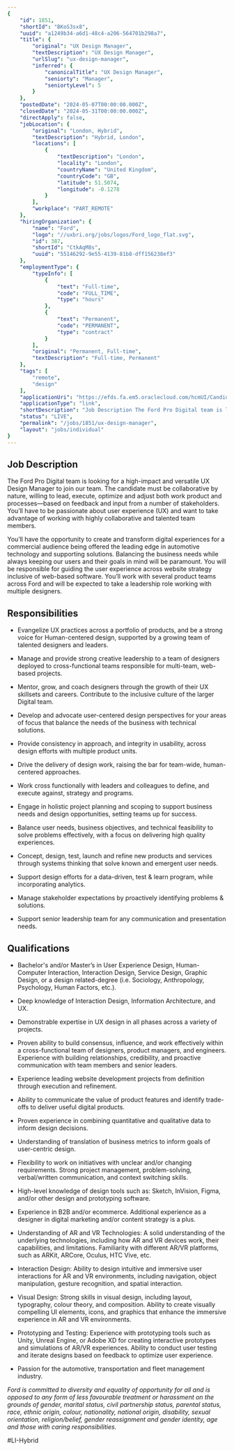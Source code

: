 ```yaml
---
{
	"id": 1851,
	"shortId": "BKoS3sx8",
	"uuid": "a1249b34-a6d1-48c4-a206-564701b298a7",
	"title": {
		"original": "UX Design Manager",
		"textDescription": "UX Design Manager",
		"urlSlug": "ux-design-manager",
		"inferred": {
			"canonicalTitle": "UX Design Manager",
			"seniorty": "Manager",
			"seniortyLevel": 5
		}
	},
	"postedDate": "2024-05-07T00:00:00.000Z",
	"closedDate": "2024-05-31T00:00:00.000Z",
	"directApply": false,
	"jobLocation": {
		"original": "London, Hybrid",
		"textDescription": "Hybrid, London",
		"locations": [
			{
				"textDescription": "London",
				"locality": "London",
				"countryName": "United Kingdom",
				"countryCode": "GB",
				"latitude": 51.5074,
				"longitude": -0.1278
			}
		],
		"workplace": "PART_REMOTE"
	},
	"hiringOrganization": {
		"name": "Ford",
		"logo": "//uxbri.org/jobs/logos/Ford_logo_flat.svg",
		"id": 387,
		"shortId": "CtkAqM8s",
		"uuid": "55146292-9e55-4139-81b8-dff156238ef3"
	},
	"employmentType": {
		"typeInfo": [
			{
				"text": "Full-time",
				"code": "FULL_TIME",
				"type": "hours"
			},
			{
				"text": "Permanent",
				"code": "PERMANENT",
				"type": "contract"
			}
		],
		"original": "Permanent, Full-time",
		"textDescription": "Full-time, Permanent"
	},
	"tags": [
		"remote",
		"design"
	],
	"applicationUri": "https://efds.fa.em5.oraclecloud.com/hcmUI/CandidateExperience/en/sites/CX_1/job/29301/apply/email?",
	"applicationType": "link",
	"shortDescription": "Job Description The Ford Pro Digital team is looking for a high-impact- and versatile UX Design Manager to join our team. The candidate must be collaborative by nature, willing to lead, execute,",
	"status": "LIVE",
	"permalink": "/jobs/1851/ux-design-manager",
	"layout": "jobs/individual"
}
---
```

<h2>Job Description</h2><p>The Ford Pro Digital team is looking for a high-impact and versatile UX Design Manager to join our team. The candidate must be collaborative by nature, willing to lead, execute, optimize and adjust both work product and processes—based on feedback and input from a number of stakeholders. You’ll have to be passionate about user experience (UX) and want to take advantage of working with highly collaborative and talented team members.&nbsp;</p><p>You’ll have the opportunity to create and transform digital experiences for a commercial audience being offered the leading edge in automotive technology and supporting solutions. Balancing the business needs while always keeping our users and their goals in mind will be paramount. You will be responsible for guiding the user experience across website strategy inclusive of web-based software. You’ll work with several product teams across Ford and will be expected to take a leadership role working with multiple designers.</p><h2>Responsibilities</h2><ul><li><p>Evangelize UX practices across a portfolio of products, and be a strong voice for Human-centered design, supported by a growing team of talented designers and leaders.&nbsp;</p></li><li><p>Manage and provide strong creative leadership to a team of designers deployed to cross-functional teams responsible for multi-team, web-based projects.&nbsp;</p></li><li><p>Mentor, grow, and coach designers through the growth of their UX skillsets and careers. Contribute to the inclusive culture of the larger Digital team.&nbsp;</p></li><li><p>Develop and advocate user-centered design perspectives for your areas of focus that balance the needs of the business with technical solutions.&nbsp;</p></li><li><p>Provide consistency in approach, and integrity in usability, across design efforts with multiple product units.&nbsp;</p></li><li><p>Drive the delivery of design work, raising the bar for team-wide, human-centered approaches.&nbsp;</p></li><li><p>Work cross functionally with leaders and colleagues to define, and execute against, strategy and programs.&nbsp;</p></li><li><p>Engage in holistic project planning and scoping to support business needs and design opportunities, setting teams up for success.&nbsp;</p></li><li><p>Balance user needs, business objectives, and technical feasibility to solve problems effectively, with a focus on delivering high quality experiences.&nbsp;</p></li><li><p>Concept, design, test, launch and refine new products and services through systems thinking that solve known and emergent user needs.&nbsp;</p></li><li><p>Support design efforts for a data-driven, test &amp; learn program, while incorporating analytics.&nbsp;</p></li><li><p>Manage stakeholder expectations by proactively identifying problems &amp; solutions.&nbsp;</p></li><li><p>Support senior leadership team for any communication and presentation needs.</p></li></ul><h2>Qualifications</h2><ul><li><p>Bachelor's and/or Master’s in User Experience Design, Human-Computer Interaction, Interaction Design, Service Design, Graphic Design, or a design related-degree (i.e. Sociology, Anthropology, Psychology, Human Factors, etc.).&nbsp;</p></li><li><p>Deep knowledge of Interaction Design, Information Architecture, and UX.&nbsp;</p></li><li><p>Demonstrable expertise in UX design in all phases across a variety of projects.&nbsp;</p></li><li><p>Proven ability to build consensus, influence, and work effectively within a cross-functional team of designers, product managers, and engineers. Experience with building relationships, credibility, and proactive communication with team members and senior leaders.&nbsp;</p></li><li><p>Experience leading website development projects from definition through execution and refinement.&nbsp;</p></li><li><p>Ability to communicate the value of product features and identify trade-offs to deliver useful digital products.&nbsp;</p></li><li><p>Proven experience in combining quantitative and qualitative data to inform design decisions.&nbsp;</p></li><li><p>Understanding of translation of business metrics to inform goals of user-centric design.&nbsp;</p></li><li><p>Flexibility to work on initiatives with unclear and/or changing requirements. Strong project management, problem-solving, verbal/written communication, and context switching skills.&nbsp;</p></li><li><p>High-level knowledge of design tools such as: Sketch, InVision, Figma, and/or other design and prototyping software.&nbsp;</p></li><li><p>Experience in B2B and/or ecommerce. Additional experience as a designer in digital marketing and/or content strategy is a plus.&nbsp;</p></li><li><p>Understanding of AR and VR Technologies: A solid understanding of the underlying technologies, including how AR and VR devices work, their capabilities, and limitations. Familiarity with different AR/VR platforms, such as ARKit, ARCore, Oculus, HTC Vive, etc.&nbsp;</p></li><li><p>Interaction Design: Ability to design intuitive and immersive user interactions for AR and VR environments, including navigation, object manipulation, gesture recognition, and spatial interaction.&nbsp;</p></li><li><p>Visual Design: Strong skills in visual design, including layout, typography, colour theory, and composition. Ability to create visually compelling UI elements, icons, and graphics that enhance the immersive experience in AR and VR environments.&nbsp;</p></li><li><p>Prototyping and Testing: Experience with prototyping tools such as Unity, Unreal Engine, or Adobe XD for creating interactive prototypes and simulations of AR/VR experiences. Ability to conduct user testing and iterate designs based on feedback to optimize user experience.&nbsp;</p></li><li><p>Passion for the automotive, transportation and fleet management industry.</p></li></ul><p><em>Ford is committed to diversity and equality of opportunity for all and is opposed to any form of less favourable treatment or harassment on the grounds of gender, marital status, civil partnership status, parental status, race, ethnic origin, colour, nationality, national origin, disability, sexual orientation, religion/belief, gender reassignment and gender identity, age and those with caring responsibilities.</em></p><p>#LI-Hybrid</p>
